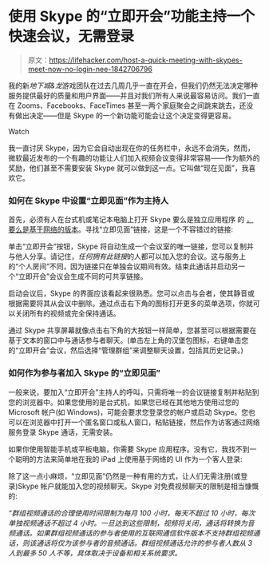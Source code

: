 # 使用 Skype 的“立即开会”功能主持一个快速会议，无需登录

> 原文：<https://lifehacker.com/host-a-quick-meeting-with-skypes-meet-now-no-login-nee-1842706796>

我的新*地下城&龙*游戏团队在过去几周几乎一直在开会，但我们仍然无法决定哪种服务提供最好的质量和用户界面——并且对我们所有人来说最容易访问。我们一直在 Zooms、Facebooks、FaceTimes 甚至一两个家庭聚会之间跳来跳去，还没有做出决定——但是 Skype 的一个新功能可能会让这个决定变得更容易。

Watch

我一直讨厌 Skype，因为它会自动出现在你的任务栏中，永远不会消失。然而，微软最近发布的一个有趣的功能让人们加入视频会议变得非常容易——作为额外的奖励，他们甚至不需要安装 Skype 就可以做到这一点。它叫做“现在见面”，我喜欢它。

### 如何在 Skype 中设置“立即见面”作为主持人

首先，必须有人在台式机或笔记本电脑上打开 Skype 要么是独立应用程序 的 [，要么是基于网络的版本](https://www.skype.com/en/get-skype/)。寻找“立即见面”链接，这是一个不容错过的链接:

单击“立即开会”按钮，Skype 将自动生成一个会议室的唯一链接，您可以复制并与他人分享。请记住，*任何拥有此链接*的人都可以加入您的会议。这与服务上的“个人房间”不同，因为链接只在单独会议期间有效。结束此通话并启动另一个“立即开会”会议会生成不同的可共享链接。

启动会议后，Skype 的界面应该看起来很熟悉。您可以点击与会者，使其静音或根据需要将其从会议中删除。通过点击右下角的图标打开更多的菜单选项，你就可以关闭所有的视频或完全保持通话。

通过 Skype 共享屏幕就像点击右下角的大按钮一样简单，您甚至可以根据需要在基于文本的窗口中与通话参与者聊天。(单击左上角的汉堡包图标，右键单击您的“立即开会”会议，然后选择“管理群组”来调整聊天设置，包括其历史记录。)

### 如何作为参与者加入 Skype 的“立即见面”

一般来说，要加入“立即开会”主持人的呼叫，只需将唯一的会议链接复制并粘贴到您的浏览器中。如果您使用的是台式机，如果您已经在其他地方使用过您的 Microsoft 帐户(如 Windows)，可能会要求您登录您的帐户或启动 Skype。您也可以在浏览器中打开一个匿名窗口或私人窗口，粘贴链接，然后作为访客通过网络服务登录 Skype 通话，无需安装。

如果你使用智能手机或平板电脑，你需要 Skype 应用程序。没有它，我找不到一个聪明的方法来简单地在我的 iPad 上使用基于网络的 UI 作为一个客人登录:

除了这一点小麻烦，“立即见面”仍然是一种有用的方式，让人们无需注册(或登录)Skype 帐户就能加入您的视频聊天。Skype 对免费视频聊天的限制是相当慷慨的:

*“群组视频通话的合理使用时间限制为每月 100 小时，每天不超过 10 小时，每次单独视频通话不超过 4 小时。一旦达到这些限制，视频将关闭，通话将转换为音频通话。如果群组视频通话的参与者使用的互联网通信软件版本不支持群组视频通话，则该通话将仅为该参与者的音频通话。群组视频通话允许的参与者人数从 3 人到最多 50 人不等，具体取决于设备和相关系统要求。*